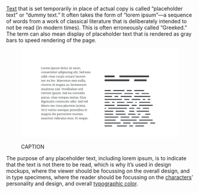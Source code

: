 
[Text](INSERT_URL) that is set temporarily in place of actual copy is called “placeholder text” or “dummy text.” It often takes the form of “lorem ipsum”—a sequence of words from a work of classical literature that is deliberately intended to not be read (in modern times). This is often erroneously called “Greeked.” The term can also mean display of placeholder text that is rendered as gray bars to speed rendering of the page.

<figure>

![ALT_TEXT](images/thumbnail.svg)
<figcaption>CAPTION</figcaption>

</figure>

The purpose of any placeholder text, including lorem ipsum, is to indicate that the text is not there to be read, which is why it’s used in design mockups, where the viewer should be focussing on the overall design, and in type specimens, where the reader should be focussing on the [characters](INSERT_URL)’ personality and design, and overall [typographic color](INSERT_URL).
